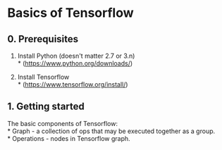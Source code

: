 # Basics of Tensorflow  
## 0. Prerequisites  
  1. Install Python (doesn't matter 2.7 or 3.n)  
    * (https://www.python.org/downloads/)  

  2. Install Tensorflow   
    * (https://www.tensorflow.org/install/)  

## 1. Getting started  
  The basic components of Tensorflow:  
    * Graph - a collection of ops that may be executed together as a group.  
    * Operations - nodes in Tensorflow graph.  
